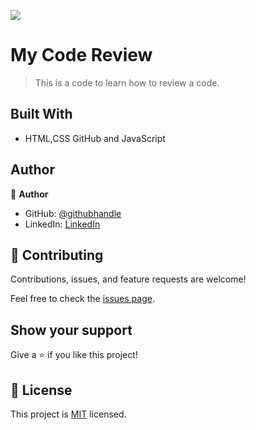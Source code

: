 ![](https://img.shields.io/badge/Microverse-blueviolet)

# My Code Review

> This is a code to learn how to review a code.

## Built With

- HTML,CSS GitHub and JavaScript

## Author

👤 **Author**

- GitHub: [@githubhandle](https://github.com/Maxwell011)
- LinkedIn: [LinkedIn](https://www.linkedin.com/in/chukwuemeka-orji-50b766241/)

## 🤝 Contributing

Contributions, issues, and feature requests are welcome!

Feel free to check the [issues page](https://github.com/Maxwell011/Hello-Microverse/issues).

## Show your support

Give a ⭐️ if you like this project!

## 📝 License

This project is [MIT](./LICENSE) licensed.
